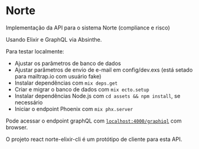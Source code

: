 # Norte

Implementação da API para o sistema Norte (compliance e risco)

Usando Elixir e GraphQL via Absinthe.

Para testar localmente:

- Ajustar os parâmetros de banco de dados
- Ajustar parâmetros de envio de e-mail em config/dev.exs (está setado para mailtrap.io com usuário fake)
- Instalar dependências com `mix deps.get`
- Criar e migrar o banco de dados com `mix ecto.setup`
- Instalar dependências Node.js com `cd assets && npm install`, se necessário
- Iniciar o endpoint Phoenix com `mix phx.server`

Pode acessar o endpoint graphQL com [`localhost:4000/graphiql`](http://localhost:4000/graphiql) com browser.

O projeto react norte-elixir-cli é um protótipo de cliente para esta API.

